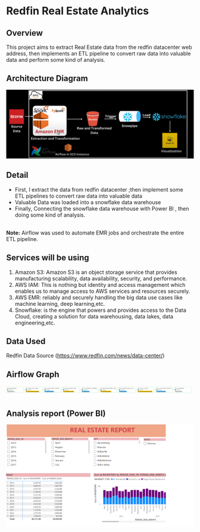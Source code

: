 # Redfin Real Estate Analytics
 
## Overview
This project aims to extract Real Estate data from the redfin datacenter web address, then implements an ETL pipeline to convert raw data into valuable data and perform some kind of analysis. <br>

## Architecture Diagram
<img src="images/architecture.png">

## Detail
- First, I extract the data from redfin datacenter ;then implement some ETL pipelines to convert raw data into valuable data
- Valuable Data was loaded into a snowflake data warehouse
- Finally, Connecting the snowflake data warehouse with Power BI , then doing some kind of analysis.
<br>
  <b>Note:</b> Airflow was used to automate EMR jobs and orchestrate the entire ETL pipeline.

## Services will be using
1. Amazon S3: Amazon S3 is an object storage service that provides manufacturing scalability, data availability, security, and performance.
2. AWS IAM: This is nothing but identity and access management which enables us to manage access to AWS services and resources securely.
3. AWS EMR: reliably and securely handling the big data use cases like machine learning, deep learning,etc.
4. Snowflake: is the engine that powers and provides access to the Data Cloud, creating a solution for data warehousing, data lakes, data engineering,etc.
## Data Used
Redfin Data Source (https://www.redfin.com/news/data-center/)

## Airflow Graph
<img src="images/pipeline_.png">

## Analysis report (Power BI)
<img src="images/report.png">


